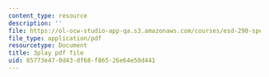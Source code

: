 ```yaml
---
content_type: resource
description: ''
file: https://ol-ocw-studio-app-qa.s3.amazonaws.com/courses/esd-290-special-topics-in-supply-chain-management-spring-2005/85773e470d43df68f86526e64e50d441_YS-o3X0tazU.pdf
file_type: application/pdf
resourcetype: Document
title: 3play pdf file
uid: 85773e47-0d43-df68-f865-26e64e50d441
---
```

